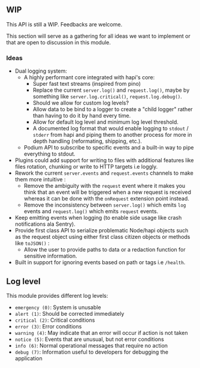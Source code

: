 ## WIP

This API is still a WIP. Feedbacks are welcome.

This section will serve as a gathering for all ideas we want to implement or that are open to discussion in this module.

### Ideas

- Dual logging system:
  - A highly performant core integrated with hapi's core:
    - Super fast text streams (inspired from pino)
    - Replace the current `server.log()` and `request.log()`, maybe by something like `server.log.critical()`, `request.log.debug()`.
    - Should we allow for custom log levels?
    - Allow data to be bind to a logger to create a "child logger" rather than having to do it by hand every time.
    - Allow for default log level and minimum log level threshold.
    - A documented log format that would enable logging to `stdout` / `stderr` from hapi and piping them to another process for more in depth handling (reformating, shipping, etc.).
  - Podium API to subscribe to specific events and a built-in way to pipe everything to stdout.
- Plugins could add support for writing to files with additional features like files rotation, chunking or write to HTTP targets i.e loggly.
- Rework the current `server.events` and `request.events` channels to make them more intuitive :
  - Remove the ambiguity with the `request` event where it makes you think that an event will be triggered when a new request is received whereas it can be done with the `onRequest` extension point instead.
  - Remove the inconsistency between `server.log()` which emits `log` events and `request.log()` which emits `request` events.
- Keep emitting events when logging (to enable side usage like crash notifications ala Sentry).
- Provide first class API to serialize problematic Node/hapi objects such as the request object using either first class citizen objects or methods like `toJSON()` :
  - Allow the user to provide paths to data or a redaction function for sensitive information.
- Built in support for ignoring events based on path or tags i.e `/health`.

## Log level

This module provides different log levels:

- `emergency (0)`: System is unusable
- `alert (1)`: Should be corrected immediately
- `critical (2)`: Critical conditions
- `error (3)`: Error conditions
- `warning (4)`: May indicate that an error will occur if action is not taken
- `notice (5)`: Events that are unusual, but not error conditions
- `info (6)`: Normal operational messages that require no action
- `debug (7)`: Information useful to developers for debugging the application
